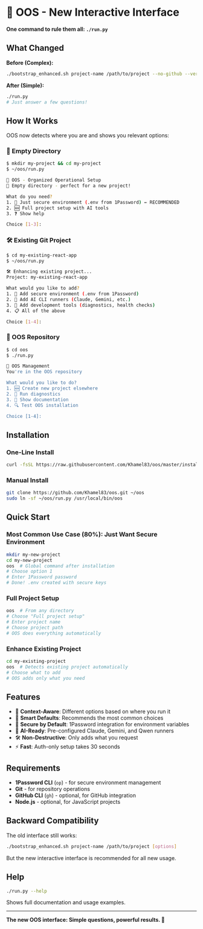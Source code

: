# 🚀 OOS - New Interactive Interface

**One command to rule them all: `./run.py`**

## What Changed

**Before (Complex):**
```bash
./bootstrap_enhanced.sh project-name /path/to/project --no-github --verbose --skip-secrets
```

**After (Simple):**
```bash
./run.py
# Just answer a few questions!
```

## How It Works

OOS now detects where you are and shows you relevant options:

### 📂 Empty Directory
```bash
$ mkdir my-project && cd my-project
$ ~/oos/run.py

🚀 OOS - Organized Operational Setup
📂 Empty directory - perfect for a new project!

What do you need?
1. 🔐 Just secure environment (.env from 1Password) ← RECOMMENDED
2. 🆕 Full project setup with AI tools
3. ❓ Show help

Choice [1-3]: 
```

### 🛠️ Existing Git Project
```bash
$ cd my-existing-react-app
$ ~/oos/run.py

🛠️ Enhancing existing project...
Project: my-existing-react-app

What would you like to add?
1. 🔐 Add secure environment (.env from 1Password)
2. 🤖 Add AI CLI runners (Claude, Gemini, etc.)
3. 🔧 Add development tools (diagnostics, health checks)
4. 📋 All of the above

Choice [1-4]:
```

### 🔧 OOS Repository
```bash
$ cd oos
$ ./run.py

🔧 OOS Management
You're in the OOS repository

What would you like to do?
1. 🆕 Create new project elsewhere
2. 🔧 Run diagnostics
3. 📖 Show documentation
4. 🔍 Test OOS installation

Choice [1-4]:
```

## Installation

### One-Line Install
```bash
curl -fsSL https://raw.githubusercontent.com/Khamel83/oos/master/install.sh | bash
```

### Manual Install
```bash
git clone https://github.com/Khamel83/oos.git ~/oos
sudo ln -sf ~/oos/run.py /usr/local/bin/oos
```

## Quick Start

### Most Common Use Case (80%): Just Want Secure Environment

```bash
mkdir my-new-project
cd my-new-project
oos  # Global command after installation
# Choose option 1
# Enter 1Password password
# Done! .env created with secure keys
```

### Full Project Setup

```bash
oos  # From any directory
# Choose "Full project setup"
# Enter project name
# Choose project path
# OOS does everything automatically
```

### Enhance Existing Project

```bash
cd my-existing-project
oos  # Detects existing project automatically
# Choose what to add
# OOS adds only what you need
```

## Features

- 🧠 **Context-Aware**: Different options based on where you run it
- 🎯 **Smart Defaults**: Recommends the most common choices
- 🔐 **Secure by Default**: 1Password integration for environment variables
- 🤖 **AI-Ready**: Pre-configured Claude, Gemini, and Qwen runners
- 🛠️ **Non-Destructive**: Only adds what you request
- ⚡ **Fast**: Auth-only setup takes 30 seconds

## Requirements

- **1Password CLI** (`op`) - for secure environment management
- **Git** - for repository operations
- **GitHub CLI** (`gh`) - optional, for GitHub integration
- **Node.js** - optional, for JavaScript projects

## Backward Compatibility

The old interface still works:
```bash
./bootstrap_enhanced.sh project-name /path/to/project [options]
```

But the new interactive interface is recommended for all new usage.

## Help

```bash
./run.py --help
```

Shows full documentation and usage examples.

---

**The new OOS interface: Simple questions, powerful results. 🎉**